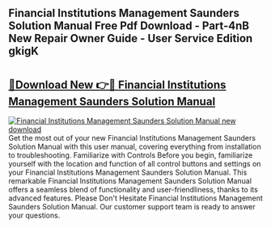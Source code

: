 ## Financial Institutions Management Saunders Solution Manual Free Pdf Download - Part-4nB New Repair Owner Guide - User Service Edition gkigK

# <h2><a href="http://bc92016.oget.top/?id=Financial+Institutions+Management+Saunders+Solution+Manual">🔗Download New 👉🔴 Financial Institutions Management Saunders Solution Manual</a></h2>

[![Financial Institutions Management Saunders Solution Manual new download](https://i.imgur.com/5g1atiW.png)](http://bc92016.oget.top/?id=Financial+Institutions+Management+Saunders+Solution+Manual)
Get the most out of your new Financial Institutions Management Saunders Solution Manual with this user manual, covering everything from installation to troubleshooting. Familiarize with Controls Before you begin, familiarize yourself with the location and function of all control buttons and settings on your Financial Institutions Management Saunders Solution Manual. This remarkable Financial Institutions Management Saunders Solution Manual offers a seamless blend of functionality and user-friendliness, thanks to its advanced features. Please Don't Hesitate Financial Institutions Management Saunders Solution Manual. Our customer support team is ready to answer your questions.
